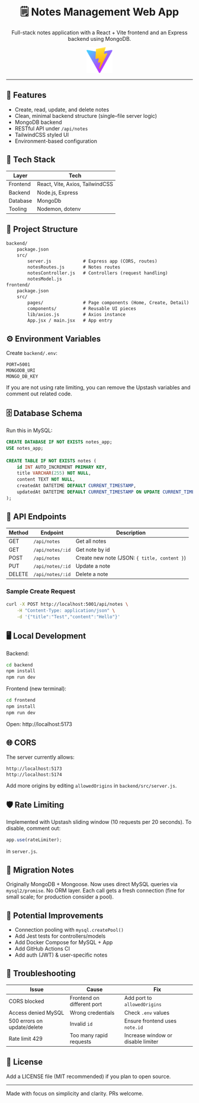 <div align="center">
	<h1>🗒️ Notes Management Web App</h1>
	<p>Full-stack notes application with a React + Vite frontend and an Express backend using MongoDB.</p>
	<img src="frontend/public/vite.svg" alt="Logo" width="70" />
</div>

---

## 🚀 Features
- Create, read, update, and delete notes
- Clean, minimal backend structure (single–file server logic)
- MongoDB backend
- RESTful API under `/api/notes`
- TailwindCSS styled UI
- Environment-based configuration

## 🧱 Tech Stack
| Layer | Tech |
|-------|------|
| Frontend | React, Vite, Axios, TailwindCSS |
| Backend | Node.js, Express |
| Database | MongoDb |
| Tooling | Nodemon, dotenv |

## 📂 Project Structure
```
backend/
	package.json
	src/
		server.js            # Express app (CORS, routes)
		notesRoutes.js       # Notes routes
		notesController.js   # Controllers (request handling)
		notesModel.js       
frontend/
	package.json
	src/
		pages/               # Page components (Home, Create, Detail)
		components/          # Reusable UI pieces
		lib/axios.js         # Axios instance
		App.jsx / main.jsx   # App entry
```

## ⚙️ Environment Variables
Create `backend/.env`:
```
PORT=5001
MONGODB_URI
MONGO_DB_KEY

```
If you are not using rate limiting, you can remove the Upstash variables and comment out related code.

## 🗄️ Database Schema
Run this in MySQL:
```sql
CREATE DATABASE IF NOT EXISTS notes_app;
USE notes_app;

CREATE TABLE IF NOT EXISTS notes (
	id INT AUTO_INCREMENT PRIMARY KEY,
	title VARCHAR(255) NOT NULL,
	content TEXT NOT NULL,
	createdAt DATETIME DEFAULT CURRENT_TIMESTAMP,
	updatedAt DATETIME DEFAULT CURRENT_TIMESTAMP ON UPDATE CURRENT_TIMESTAMP
);
```

## 🔌 API Endpoints
| Method | Endpoint | Description |
|--------|----------|-------------|
| GET | `/api/notes` | Get all notes |
| GET | `/api/notes/:id` | Get note by id |
| POST | `/api/notes` | Create new note (JSON: `{ title, content }`) |
| PUT | `/api/notes/:id` | Update a note |
| DELETE | `/api/notes/:id` | Delete a note |

### Sample Create Request
```bash
curl -X POST http://localhost:5001/api/notes \
	-H "Content-Type: application/json" \
	-d '{"title":"Test","content":"Hello"}'
```

## 🖥️ Local Development
Backend:
```bash
cd backend
npm install
npm run dev
```
Frontend (new terminal):
```bash
cd frontend
npm install
npm run dev
```
Open: http://localhost:5173

## 🌐 CORS
The server currently allows:
```
http://localhost:5173
http://localhost:5174
```
Add more origins by editing `allowedOrigins` in `backend/src/server.js`.

## 🛡️ Rate Limiting
Implemented with Upstash sliding window (10 requests per 20 seconds). To disable, comment out:
```js
app.use(rateLimiter);
```
in `server.js`.

## 🔄 Migration Notes
Originally MongoDB + Mongoose. Now uses direct MySQL queries via `mysql2/promise`. No ORM layer. Each call gets a fresh connection (fine for small scale; for production consider a pool).

## 🧪 Potential Improvements
- Connection pooling with `mysql.createPool()`
- Add Jest tests for controllers/models
- Add Docker Compose for MySQL + App
- Add GitHub Actions CI
- Add auth (JWT) & user-specific notes

## 🐛 Troubleshooting
| Issue | Cause | Fix |
|-------|-------|-----|
| CORS blocked | Frontend on different port | Add port to `allowedOrigins` |
| Access denied MySQL | Wrong credentials | Check `.env` values |
| 500 errors on update/delete | Invalid `id` | Ensure frontend uses `note.id` |
| Rate limit 429 | Too many rapid requests | Increase window or disable limiter |

## 📜 License
Add a LICENSE file (MIT recommended) if you plan to open source.

---
Made with focus on simplicity and clarity. PRs welcome.
